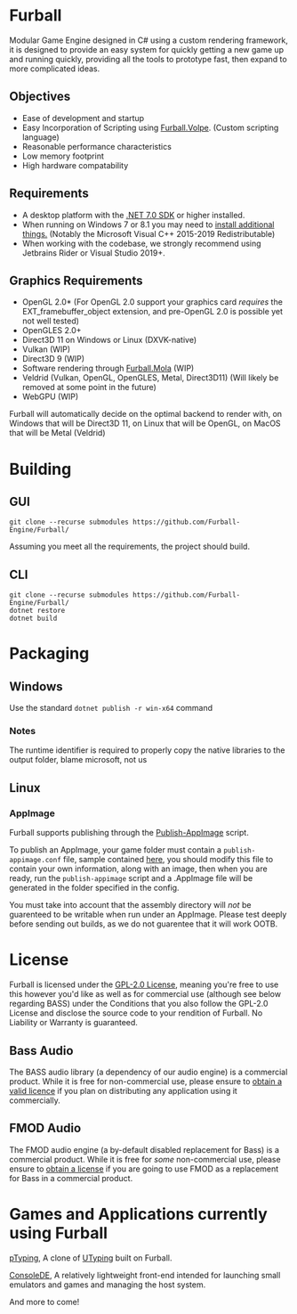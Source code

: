 # Furball

Modular Game Engine designed in C# using a custom rendering framework, it is designed to provide an easy system for quickly getting a new game up and running quickly, providing all the tools to prototype fast, then expand to more complicated ideas.

## Objectives

* Ease of development and startup
* Easy Incorporation of Scripting using [Furball.Volpe](https://github.com/Furball-Engine/Furball.Volpe). (Custom scripting language)
* Reasonable performance characteristics
* Low memory footprint
* High hardware compatability

## Requirements

* A desktop platform with the [.NET 7.0 SDK](https://dotnet.microsoft.com/download) or higher installed.
* When running on Windows 7 or 8.1 you may need to [install additional things.](https://docs.microsoft.com/en-us/dotnet/core/install/windows?tabs=net50&pivots=os-windows#dependencies) (Notably the Microsoft Visual C++ 2015-2019 Redistributable)
* When working with the codebase, we strongly recommend using Jetbrains Rider or Visual Studio 2019+.

## Graphics Requirements

* OpenGL 2.0* (For OpenGL 2.0 support your graphics card *requires* the EXT_framebuffer_object extension, and pre-OpenGL 2.0 is possible yet not well tested)
* OpenGLES 2.0+
* Direct3D 11 on Windows or Linux (DXVK-native)
* Vulkan (WIP)
* Direct3D 9 (WIP)
* Software rendering through [Furball.Mola](https://github.com/Furball-Engine/Furball.Mola) (WIP)
* Veldrid (Vulkan, OpenGL, OpenGLES, Metal, Direct3D11) (Will likely be removed at some point in the future)
* WebGPU (WIP)

Furball will automatically decide on the optimal backend to render with, on Windows that will be Direct3D 11, on Linux that will be OpenGL, on MacOS that will be Metal (Veldrid)

# Building

## GUI

`git clone --recurse submodules https://github.com/Furball-Engine/Furball/`

Assuming you meet all the requirements, the project should build.

## CLI

`git clone --recurse submodules https://github.com/Furball-Engine/Furball/`<br>
`dotnet restore`<br>
`dotnet build`

# Packaging

## Windows

Use the standard `dotnet publish -r win-x64` command

### Notes
The runtime identifier is required to properly copy the native libraries to the output folder, blame microsoft, not us

## Linux

### AppImage

Furball supports publishing through the [Publish-AppImage](https://github.com/kuiperzone/Publish-AppImage/) script.

To publish an AppImage, your game folder must contain a `publish-appimage.conf` file, sample contained [here](https://github.com/Furball-Engine/Furball/blob/master/Furball.Game/publish-appimage.conf), you should modify this file to contain your own information, along with an image, then when you are ready, run the `publish-appimage` script and a .AppImage file will be generated in the folder specified in the config.

You must take into account that the assembly directory will *not* be guarenteed to be writable when run under an AppImage. Please test deeply before sending out builds, as we do not guarentee that it will work OOTB.

# License

Furball is licensed under the [GPL-2.0 License](https://github.com/Furball-Engine/Furball/blob/master/LICENSE), meaning you're free to use this however you'd like as well as for commercial use (although see below regarding BASS) under the Conditions that you also follow the GPL-2.0 License and disclose the source code to your rendition of Furball. No Liability or Warranty is guaranteed.

## Bass Audio

The BASS audio library (a dependency of our audio engine) is a commercial product. While it is free for non-commercial use, please ensure to [obtain a valid licence](http://www.un4seen.com/bass.html#license) if you plan on distributing any application using it commercially.

## FMOD Audio

The FMOD audio engine (a by-default disabled replacement for Bass) is a commercial product. While it is free for *some* non-commercial use, please ensure to [obtain a license](https://fmod.com/licensing) if you are going to use FMOD as a replacement for Bass in a commercial product.

# Games and Applications currently using Furball

[pTyping](https://github.com/Beyley/pTyping), A clone of [UTyping](https://tosk.jp/utyping/) built on Furball.

[ConsoleDE](https://gitlab.com/jvyden/consolede), A relatively lightweight front-end intended for launching small emulators and games and managing the host system.

And more to come!
